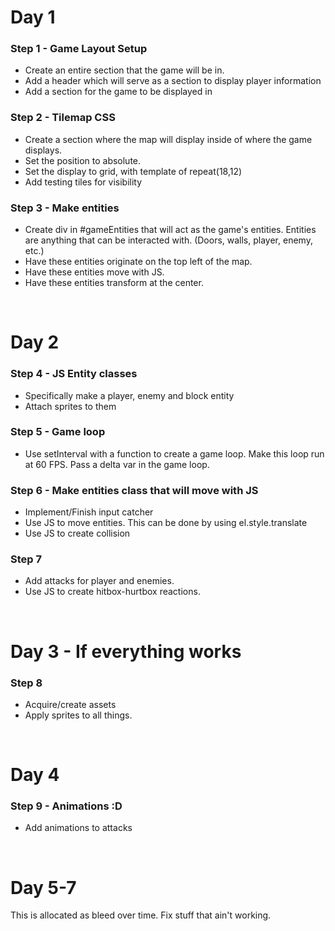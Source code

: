 # Day 1

### Step 1 - Game Layout Setup
- Create an entire section that the game will be in.
- Add a header which will serve as a section to display player information
- Add a section for the game to be displayed in

### Step 2 - Tilemap CSS
- Create a section where the map will display inside of 
  where the game displays.
- Set the position to absolute.
- Set the display to grid, with template of repeat(18,12)
- Add testing tiles for visibility

### Step 3 - Make entities
- Create div in #gameEntities that will act as the game's 
  entities. Entities are anything that can be interacted with. (Doors, walls, player, enemy, etc.)
- Have these entities originate on the top left of the map.
- Have these entities move with JS.
- Have these entities transform at the center.

<br>

# Day 2

### Step 4 - JS Entity classes
- Specifically make a player, enemy and block entity
- Attach sprites to them

### Step 5 - Game loop
- Use setInterval with a function to create a game loop.
Make this loop run at 60 FPS. Pass a delta var in the game loop.

### Step 6 - Make entities class that will  move with JS
- Implement/Finish input catcher
- Use JS to move entities. This can be done by using el.style.translate
- Use JS to create collision

### Step 7
- Add attacks for player and enemies.
- Use JS to create hitbox-hurtbox reactions.

<br>

# Day 3 - If everything works
### Step 8
- Acquire/create assets
- Apply sprites to all things.

<br>

# Day 4

### Step 9 - Animations :D
- Add animations to attacks

<br> 

# Day 5-7

This is allocated as bleed over time. Fix stuff that ain't working.
